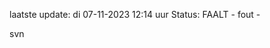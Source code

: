 laatste update: 
di 07-11-2023 12:14   uur 
Status: FAALT - fout - 
<div class="service R">svn</div>